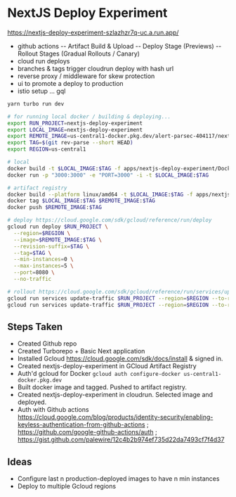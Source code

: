 # NextJS Deploy Experiment

https://nextjs-deploy-experiment-szlazhzr7q-uc.a.run.app/

- github actions
  -- Artifact Build & Upload
  -- Deploy Stage (Previews)
  -- Rollout Stages (Gradual Rollouts / Canary)
- cloud run deploys
- branches & tags trigger cloudrun deploy with hash url
- reverse proxy / middleware for skew protection
- ui to promote a deploy to production
- istio setup ... gql

```sh
yarn turbo run dev

# for running local docker / building & deploying...
export RUN_PROJECT=nextjs-deploy-experiment
export LOCAL_IMAGE=nextjs-deploy-experiment
export REMOTE_IMAGE=us-central1-docker.pkg.dev/alert-parsec-404117/nextjs-deploy-experiment/nextjs-deploy-experiment
export TAG=$(git rev-parse --short HEAD)
export REGION=us-central1

# local
docker build -t $LOCAL_IMAGE:$TAG -f apps/nextjs-deploy-experiment/Dockerfile .
docker run -p "3000:3000" -e "PORT=3000" -i -t $LOCAL_IMAGE:$TAG

# artifact registry
docker build --platform linux/amd64 -t $LOCAL_IMAGE:$TAG -f apps/nextjs-deploy-experiment/Dockerfile .
docker tag $LOCAL_IMAGE:$TAG $REMOTE_IMAGE:$TAG
docker push $REMOTE_IMAGE:$TAG

# deploy https://cloud.google.com/sdk/gcloud/reference/run/deploy
gcloud run deploy $RUN_PROJECT \
  --region=$REGION \
  --image=$REMOTE_IMAGE:$TAG \
  --revision-suffix=$TAG \
  --tag=$TAG \
  --min-instances=0 \
  --max-instances=5 \
  --port=8080 \
  --no-traffic

# rollout https://cloud.google.com/sdk/gcloud/reference/run/services/update-traffic
gcloud run services update-traffic $RUN_PROJECT --region=$REGION --to-revisions=$RUN_PROJECT-$TAG=10
gcloud run services update-traffic $RUN_PROJECT --region=$REGION --to-revisions=$RUN_PROJECT-$TAG=100
```

## Steps Taken

- Created Github repo
- Created Turborepo + Basic Next application
- Installed Gcloud https://cloud.google.com/sdk/docs/install & signed in.
- Created nextjs-deploy-experiment in GCloud Artifact Registry
- Auth'd gcloud for Docker `gcloud auth configure-docker us-central1-docker.pkg.dev`
- Built docker image and tagged. Pushed to artifact registry.
- Created nextjs-deploy-experiment in cloudrun. Selected image and deployed.
- Auth with Github actions https://cloud.google.com/blog/products/identity-security/enabling-keyless-authentication-from-github-actions ; https://github.com/google-github-actions/auth ; https://gist.github.com/palewire/12c4b2b974ef735d22da7493cf7f4d37

## Ideas

- Configure last n production-deployed images to have n min instances
- Deploy to multiple Gcloud regions
